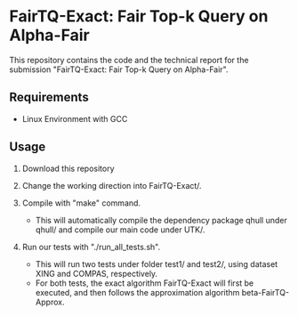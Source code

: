 # FairTQ-Exact: Fair Top-k Query on Alpha-Fair

This repository contains the code and the technical report for the submission "FairTQ-Exact: Fair Top-k Query on Alpha-Fair".

## Requirements
- Linux Environment with GCC

## Usage

1. Download this repository

2. Change the working direction into FairTQ-Exact/.

3. Compile with "make" command.

    - This will automatically compile the dependency package qhull under qhull/ and compile our main code under UTK/.

4. Run our tests with "./run_all_tests.sh".

    - This will run two tests under folder test1/ and test2/, using dataset XING and COMPAS, respectively.
    - For both tests, the exact algorithm FairTQ-Exact will first be executed, and then follows the approximation algorithm beta-FairTQ-Approx.
